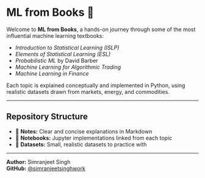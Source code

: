 # ML from Books 📘

Welcome to **ML from Books**, a hands-on journey through some of the most influential machine learning textbooks:

- *Introduction to Statistical Learning (ISLP)*
- *Elements of Statistical Learning (ESL)*
- *Probabilistic ML* by David Barber
- *Machine Learning for Algorithmic Trading*
- *Machine Learning in Finance*

Each topic is explained conceptually and implemented in Python, using realistic datasets drawn from markets, energy, and commodities.

---

## Repository Structure
- 📘 **Notes:** Clear and concise explanations in Markdown
- 🧠 **Notebooks:** Jupyter implementations linked from each topic
- 💾 **Datasets:** Small, realistic datasets to practice with

---

**Author:** Simranjeet Singh  
**GitHub:** [@simranjeetsinghwork](https://github.com/simranjeetsinghwork)
